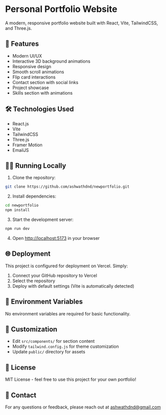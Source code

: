 # Personal Portfolio Website

A modern, responsive portfolio website built with React, Vite, TailwindCSS, and Three.js.

## 🚀 Features

- Modern UI/UX
- Interactive 3D background animations
- Responsive design
- Smooth scroll animations
- Flip card interactions
- Contact section with social links
- Project showcase
- Skills section with animations

## 🛠️ Technologies Used

- React.js
- Vite
- TailwindCSS
- Three.js
- Framer Motion
- EmailJS

## 🏃‍♂️ Running Locally

1. Clone the repository:
```bash
git clone https://github.com/ashwathdnd/newportfolio.git
```

2. Install dependencies:
```bash
cd newportfolio
npm install
```

3. Start the development server:
```bash
npm run dev
```

4. Open [http://localhost:5173](http://localhost:5173) in your browser

## 🌐 Deployment

This project is configured for deployment on Vercel. Simply:

1. Connect your GitHub repository to Vercel
2. Select the repository
3. Deploy with default settings (Vite is automatically detected)

## 📝 Environment Variables

No environment variables are required for basic functionality.

## 🔧 Customization

- Edit `src/components/` for section content
- Modify `tailwind.config.js` for theme customization
- Update `public/` directory for assets

## 📄 License

MIT License - feel free to use this project for your own portfolio!

## 🤝 Contact

For any questions or feedback, please reach out at ashwathdnd@gmail.com 